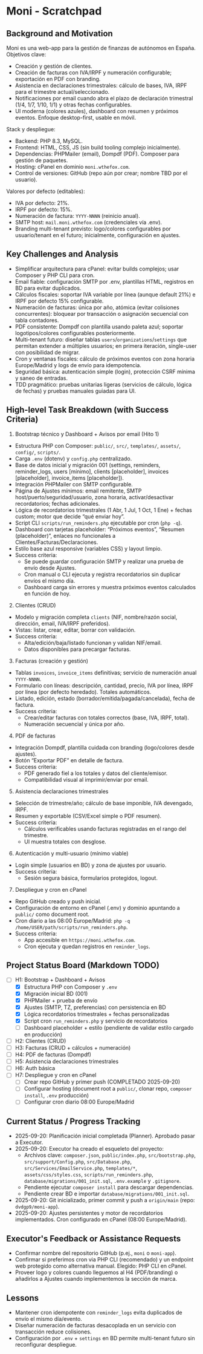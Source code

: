# Moni - Scratchpad

## Background and Motivation
Moni es una web-app para la gestión de finanzas de autónomos en España. Objetivos clave:
- Creación y gestión de clientes.
- Creación de facturas con IVA/IRPF y numeración configurable; exportación en PDF con branding.
- Asistencia en declaraciones trimestrales: cálculo de bases, IVA, IRPF para el trimestre actual/seleccionado.
- Notificaciones por email cuando abra el plazo de declaración trimestral (1/4, 1/7, 1/10, 1/1) y otras fechas configurables.
- UI moderna (colores azules), dashboard con resumen y próximos eventos. Enfoque desktop-first, usable en móvil.

Stack y despliegue:
- Backend: PHP 8.3, MySQL.
- Frontend: HTML, CSS, JS (sin build tooling complejo inicialmente).
- Dependencias: PHPMailer (email), Dompdf (PDF). Composer para gestión de paquetes.
- Hosting: cPanel en dominio `moni.wthefox.com`.
- Control de versiones: GitHub (repo aún por crear; nombre TBD por el usuario).

Valores por defecto (editables):
- IVA por defecto: 21%.
- IRPF por defecto: 15%.
- Numeración de factura: `YYYY-NNNN` (reinicio anual). 
- SMTP host: `mail.moni.wthefox.com` (credenciales vía .env).
- Branding multi-tenant previsto: logo/colores configurables por usuario/tenant en el futuro; inicialmente, configuración en ajustes.

## Key Challenges and Analysis
- Simplificar arquitectura para cPanel: evitar builds complejos; usar Composer y PHP CLI para cron.
- Email fiable: configuración SMTP por .env, plantillas HTML, registros en BD para evitar duplicados.
- Cálculos fiscales: soportar IVA variable por línea (aunque default 21%) e IRPF por defecto 15% configurable.
- Numeración de facturas: única por año, atómica (evitar colisiones concurrentes): bloquear por transacción o asignación secuencial con tabla contadores.
- PDF consistente: Dompdf con plantilla usando paleta azul; soportar logotipos/colores configurables posteriormente.
- Multi-tenant futuro: diseñar tablas `users`/`organizations`/`settings` que permitan extender a múltiples usuarios; en primera iteración, single-user con posibilidad de migrar.
- Cron y ventanas fiscales: cálculo de próximos eventos con zona horaria Europe/Madrid y logs de envío para idempotencia.
- Seguridad básica: autenticación simple (login), protección CSRF mínima y saneo de entradas.
- TDD pragmático: pruebas unitarias ligeras (servicios de cálculo, lógica de fechas) y pruebas manuales guiadas para UI.

## High-level Task Breakdown (with Success Criteria)

1) Bootstrap técnico y Dashboard + Avisos por email (Hito 1)
- Estructura PHP con Composer: `public/`, `src/`, `templates/`, `assets/`, `config/`, `scripts/`.
- Carga `.env` (dotenv) y `config.php` centralizado.
- Base de datos inicial y migración 001 (settings, reminders, reminder_logs, users [mínimo], clients [placeholder], invoices [placeholder], invoice_items [placeholder]).
- Integración PHPMailer con SMTP configurable.
- Página de Ajustes mínimos: email remitente, SMTP host/puerto/seguridad/usuario, zona horaria, activar/desactivar recordatorios; fechas adicionales.
- Lógica de recordatorios trimestrales (1 Abr, 1 Jul, 1 Oct, 1 Ene) + fechas custom; motor que decide “qué enviar hoy”.
- Script CLI `scripts/run_reminders.php` ejecutable por cron (`php -q`).
- Dashboard con tarjetas placeholder: “Próximos eventos”, “Resumen (placeholder)”, enlaces no funcionales a Clientes/Facturas/Declaraciones.
- Estilo base azul responsive (variables CSS) y layout limpio.
- Success criteria:
  - Se puede guardar configuración SMTP y realizar una prueba de envío desde Ajustes.
  - Cron manual o CLI ejecuta y registra recordatorios sin duplicar envíos el mismo día.
  - Dashboard carga sin errores y muestra próximos eventos calculados en función de hoy.

2) Clientes (CRUD)
- Modelo y migración completa `clients` (NIF, nombre/razón social, dirección, email, IVA/IRPF preferidos).
- Vistas: listar, crear, editar, borrar con validación.
- Success criteria:
  - Alta/edición/baja/listado funcionan y validan NIF/email.
  - Datos disponibles para precargar facturas.

3) Facturas (creación y gestión)
- Tablas `invoices`, `invoice_items` definitivas; servicio de numeración anual `YYYY-NNNN`.
- Formulario con líneas: descripción, cantidad, precio, IVA por línea, IRPF por línea (por defecto heredado). Totales automáticos.
- Listado, edición, estado (borrador/emitida/pagada/cancelada), fecha de factura.
- Success criteria:
  - Crear/editar facturas con totales correctos (base, IVA, IRPF, total).
  - Numeración secuencial y única por año.

4) PDF de facturas
- Integración Dompdf, plantilla cuidada con branding (logo/colores desde ajustes).
- Botón “Exportar PDF” en detalle de factura.
- Success criteria:
  - PDF generado fiel a los totales y datos del cliente/emisor.
  - Compatibilidad visual al imprimir/enviar por email.

5) Asistencia declaraciones trimestrales
- Selección de trimestre/año; cálculo de base imponible, IVA devengado, IRPF.
- Resumen y exportable (CSV/Excel simple o PDF resumen).
- Success criteria:
  - Cálculos verificables usando facturas registradas en el rango del trimestre.
  - UI muestra totales con desglose.

6) Autenticación y multi-usuario (mínimo viable)
- Login simple (usuarios en BD) y zona de ajustes por usuario.
- Success criteria:
  - Sesión segura básica, formularios protegidos, logout.

7) Despliegue y cron en cPanel
- Repo GitHub creado y push inicial.
- Configuración de entorno en cPanel (.env) y dominio apuntando a `public/` como document root.
- Cron diario a las 08:00 Europe/Madrid: `php -q /home/USER/path/scripts/run_reminders.php`.
- Success criteria:
  - App accesible en `https://moni.wthefox.com`.
  - Cron ejecuta y quedan registros en `reminder_logs`.

## Project Status Board (Markdown TODO)
- [ ] H1: Bootstrap + Dashboard + Avisos
  - [x] Estructura PHP con Composer y `.env`
  - [x] Migración inicial BD (001)
  - [x] PHPMailer + prueba de envío
  - [x] Ajustes (SMTP, TZ, preferencias) con persistencia en BD
  - [x] Lógica recordatorios trimestrales + fechas personalizadas
  - [x] Script cron `run_reminders.php` y servicio de recordatorios
  - [ ] Dashboard placeholder + estilo (pendiente de validar estilo cargado en producción)
- [ ] H2: Clientes (CRUD)
- [ ] H3: Facturas (CRUD + cálculos + numeración)
- [ ] H4: PDF de facturas (Dompdf)
- [ ] H5: Asistencia declaraciones trimestrales
- [ ] H6: Auth básica
- [ ] H7: Despliegue y cron en cPanel
  - [ ] Crear repo GitHub y primer push (COMPLETADO 2025-09-20)
  - [ ] Configurar hosting (document root a `public/`, clonar repo, `composer install`, `.env` producción)
  - [ ] Configurar cron diario 08:00 Europe/Madrid

## Current Status / Progress Tracking
- 2025-09-20: Planificación inicial completada (Planner). Aprobado pasar a Executor.
- 2025-09-20: Executor ha creado el esqueleto del proyecto:
  - Archivos clave: `composer.json`, `public/index.php`, `src/bootstrap.php`, `src/support/Config.php`, `src/Database.php`, `src/Services/EmailService.php`, `templates/*`, `assets/css/styles.css`, `scripts/run_reminders.php`, `database/migrations/001_init.sql`, `.env.example` y `.gitignore`.
  - Pendiente ejecutar `composer install` para descargar dependencias.
  - Pendiente crear BD e importar `database/migrations/001_init.sql`.
 - 2025-09-20: Git inicializado, primer commit y push a `origin/main` (repo: `dvdgp9/moni-app`).
- 2025-09-20: Ajustes persistentes y motor de recordatorios implementados. Cron configurado en cPanel (08:00 Europe/Madrid).

## Executor's Feedback or Assistance Requests
- Confirmar nombre del repositorio GitHub (p.ej., `moni` o `moni-app`).
- Confirmar si preferimos cron via PHP CLI (recomendado) y un endpoint web protegido como alternativa manual. Elegido: PHP CLI en cPanel.
- Proveer logo y colores cuando lleguemos al H4 (PDF/branding) o añadirlos a Ajustes cuando implementemos la sección de marca.

## Lessons
- Mantener cron idempotente con `reminder_logs` evita duplicados de envío el mismo día/evento.
- Diseñar numeración de facturas desacoplada en un servicio con transacción reduce colisiones.
- Configuración por `.env` + `settings` en BD permite multi-tenant futuro sin reconfigurar despliegue.
